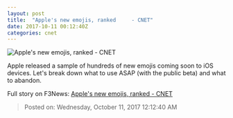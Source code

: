 ```yaml
---
layout: post
title:  "Apple's new emojis, ranked     - CNET"
date: 2017-10-11 00:12:40Z
categories: cnet
---
```


![Apple's new emojis, ranked     - CNET](https://cnet1.cbsistatic.com/img/c1K5nrJvgvlp0xPIIvSB2mo0MNo=/670x503/2017/10/09/72079a2c-c6b4-466e-b612-ef094aab125a/vampiresized.png)

Apple released a sample of hundreds of new emojis coming soon to iOS devices. Let's break down what to use ASAP (with the public beta) and what to abandon.


Full story on F3News: [Apple's new emojis, ranked     - CNET](http://www.f3nws.com/n/yhV2yH)

> Posted on: Wednesday, October 11, 2017 12:12:40 AM
